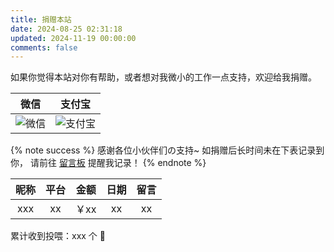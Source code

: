 ```yaml
---
title: 捐赠本站
date: 2024-08-25 02:31:18
updated: 2024-11-19 00:00:00
comments: false
---
```


如果你觉得本站对你有帮助，或者想对我微小的工作一点支持，欢迎给我捐赠。

|             微信             |           支付宝            |
| :--------------------------: | :-------------------------: |
| ![微信](/img/weixin.jpg) | ![支付宝](/img/zhifubao.jpg) |


{% note success %}
感谢各位小伙伴们の支持~
如捐赠后长时间未在下表记录到你，
请前往 [留言板](/comments/) 提醒我记录！
{% endnote %}

|          昵称          |  平台  |  金额  |   日期   |                             留言                             |
| :--------------------: | :----: | :----: | :------: | :----------------------------------------------------------: |
|        xxx         |  xx  | ￥xx | xx |                             xx                             |


累计收到投喂：xxx 个 🍬

